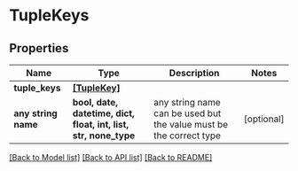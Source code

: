 # TupleKeys


## Properties
Name | Type | Description | Notes
------------ | ------------- | ------------- | -------------
**tuple_keys** | [**[TupleKey]**](TupleKey.md) |  | 
**any string name** | **bool, date, datetime, dict, float, int, list, str, none_type** | any string name can be used but the value must be the correct type | [optional]

[[Back to Model list]](../README.md#documentation-for-models) [[Back to API list]](../README.md#documentation-for-api-endpoints) [[Back to README]](../README.md)


